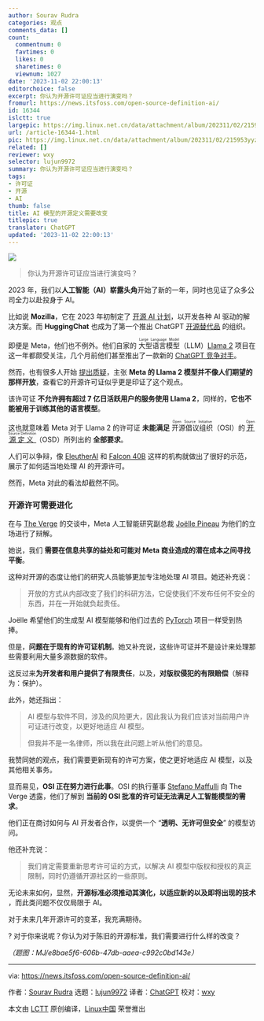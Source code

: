 ```yaml
---
author: Sourav Rudra
categories: 观点
comments_data: []
count:
  commentnum: 0
  favtimes: 0
  likes: 0
  sharetimes: 0
  viewnum: 1027
date: '2023-11-02 22:00:13'
editorchoice: false
excerpt: 你认为开源许可证应当进行演变吗？
fromurl: https://news.itsfoss.com/open-source-definition-ai/
id: 16344
islctt: true
largepic: https://img.linux.net.cn/data/attachment/album/202311/02/215953yyz45l5l3v4fzqyv.jpg
url: /article-16344-1.html
pic: https://img.linux.net.cn/data/attachment/album/202311/02/215953yyz45l5l3v4fzqyv.jpg.thumb.jpg
related: []
reviewer: wxy
selector: lujun9972
summary: 你认为开源许可证应当进行演变吗？
tags:
- 许可证
- 开源
- AI
thumb: false
title: AI 模型的开源定义需要改变
titlepic: true
translator: ChatGPT
updated: '2023-11-02 22:00:13'
---
```


![](https://img.linux.net.cn/data/attachment/album/202311/02/215953yyz45l5l3v4fzqyv.jpg)



> 
> 你认为开源许可证应当进行演变吗？
> 
> 
> 


2023 年，我们以**人工智能（AI）崭露头角**开始了新的一年，同时也见证了众多公司全力以赴投身于 AI。


比如说 **Mozilla**，它在 2023 年初制定了 [开源 AI 计划](https://news.itsfoss.com/mozilla-open-source-ai/)，以开发各种 AI 驱动的解决方案。而 **HuggingChat** 也成为了第一个推出 ChatGPT [开源替代品](https://news.itsfoss.com/huggingchat-chatgpt/) 的组织。


即便是 Meta，他们也不例外。他们自家的 <ruby> 大型语言模型 <rt>  Large Language Model </rt></ruby>（LLM）[Llama 2](https://ai.meta.com/llama/) 项目在这一年都颇受关注，几个月前他们甚至推出了一款新的 [ChatGPT 竞争对手](https://news.itsfoss.com/meta-open-source-chatgpt/)。


然而，也有很多人开始 [提出质疑](https://www.wired.com/story/the-myth-of-open-source-ai/)，主张 **Meta 的 Llama 2 模型并不像人们期望的那样开放**，查看它的开源许可证似乎更是印证了这个观点。


该许可证 **不允许拥有超过 7 亿日活跃用户的服务使用 Llama 2**，同样的，**它也不能被用于训练其他的语言模型**。


这也就意味着 Meta 对于 Llama 2 的许可证 **未能满足** <ruby> 开源倡议组织 <rt>  Open Source Initiative </rt></ruby>（OSI）的 <ruby> <a href="https://opensource.org/osd/">  开源定义 </a> <rt>  Open Source Definition </rt></ruby>（OSD）所列出的 **全部要求**。


人们可以争辩，像 [EleutherAI](https://www.eleuther.ai/) 和 [Falcon 40B](https://www.tii.ae/news/uaes-technology-innovation-institute-launches-open-source-falcon-40b-large-language-model) 这样的机构就做出了很好的示范，展示了如何适当地处理 AI 的开源许可。


然而，Meta 对此的看法却截然不同。


### 开源许可需要进化


在与 [The Verge](https://www.theverge.com/2023/10/30/23935587/meta-generative-ai-models-open-source) 的交谈中，Meta 人工智能研究副总裁 [Joëlle Pineau](https://en.wikipedia.org/wiki/Jo%C3%ABlle_Pineau) 为他们的立场进行了辩解。


她说，我们 **需要在信息共享的益处和可能对 Meta 商业造成的潜在成本之间寻找平衡**。


这种对开源的态度让他们的研究人员能够更加专注地处理 AI 项目。她还补充说：



> 
> 开放的方式从内部改变了我们的科研方法，它促使我们不发布任何不安全的东西，并在一开始就负起责任。
> 
> 
> 


Joëlle 希望他们的生成型 AI 模型能够和他们过去的 [PyTorch](https://pytorch.org/) 项目一样受到热捧。


但是，**问题在于现有的许可证机制**。她又补充说，这些许可证并不是设计来处理那些需要利用大量多源数据的软件。


这反过来**为开发者和用户提供了有限责任**，以及，**对版权侵犯的有限赔偿**（解释为：保护）。


此外，她还指出：



> 
> AI 模型与软件不同，涉及的风险更大，因此我认为我们应该对当前用户许可证进行改变，以更好地适应 AI 模型。
> 
> 
> 但我并不是一名律师，所以我在此问题上听从他们的意见。
> 
> 
> 


我赞同她的观点，我们需要更新现有的许可方案，使之更好地适应 AI 模型，以及其他相关事务。


显而易见，**OSI 正在努力进行此事**。OSI 的执行董事 [Stefano Maffulli](https://twitter.com/smaffulli) 向 The Verge 透露，他们了解到 **当前的 OSI 批准的许可证无法满足人工智能模型的需求**。


他们正在商讨如何与 AI 开发者合作，以提供一个 “**透明、无许可但安全**” 的模型访问。


他还补充说：



> 
> 我们肯定需要重新思考许可证的方式，以解决 AI 模型中版权和授权的真正限制，同时仍遵循开源社区的一些原则。
> 
> 
> 


无论未来如何，显然，**开源标准必须推动其演化，以适应新的以及即将出现的技术** ，而此类问题不仅仅局限于 AI。


对于未来几年开源许可的变革，我充满期待。


? 对于你来说呢？你认为对于陈旧的开源标准，我们需要进行什么样的改变？


*（题图：MJ/e8bae5f6-606b-47db-aaea-c992c0bd143e）*




---


via: <https://news.itsfoss.com/open-source-definition-ai/>


作者：[Sourav Rudra](https://news.itsfoss.com/author/sourav/) 选题：[lujun9972](https://github.com/lujun9972) 译者：[ChatGPT](https://linux.cn/lctt/ChatGPT) 校对：[wxy](https://github.com/wxy)


本文由 [LCTT](https://github.com/LCTT/TranslateProject) 原创编译，[Linux中国](https://linux.cn/) 荣誉推出